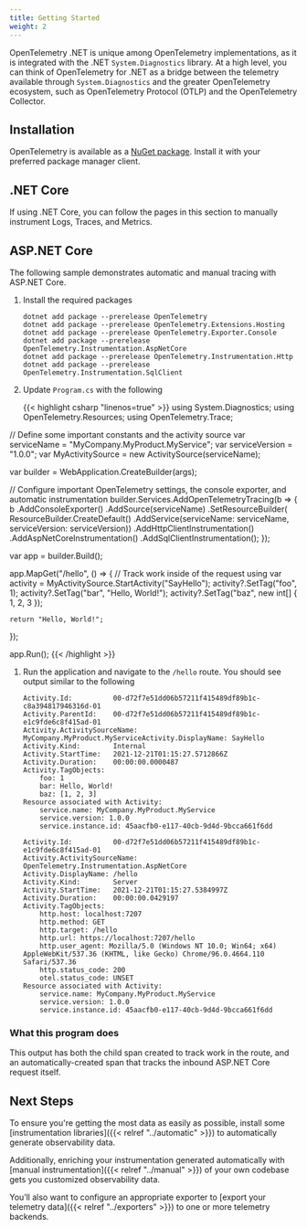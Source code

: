 ```yaml
---
title: Getting Started
weight: 2
---
```


OpenTelemetry .NET is unique among OpenTelemetry implementations, as it is integrated with the .NET `System.Diagnostics` library. At a high level, you can think of OpenTelemetry for .NET as a bridge between the telemetry available through `System.Diagnostics` and the greater OpenTelemetry ecosystem, such as OpenTelemetry Protocol (OTLP) and the OpenTelemetry Collector. 

## Installation

OpenTelemetry is available as a [NuGet package][1]. Install it with your preferred package manager client.

## .NET Core

If using .NET Core, you can follow the pages in this section to manually instrument Logs, Traces, and Metrics.

## ASP.NET Core

The following sample demonstrates automatic and manual tracing with ASP.NET Core.

1. Install the required packages

    ```console
    dotnet add package --prerelease OpenTelemetry
    dotnet add package --prerelease OpenTelemetry.Extensions.Hosting
    dotnet add package --prerelease OpenTelemetry.Exporter.Console
    dotnet add package --prerelease OpenTelemetry.Instrumentation.AspNetCore
    dotnet add package --prerelease OpenTelemetry.Instrumentation.Http
    dotnet add package --prerelease OpenTelemetry.Instrumentation.SqlClient
    ```

1. Update `Program.cs` with the following

    {{< highlight csharp "linenos=true" >}}
using System.Diagnostics;
using OpenTelemetry.Resources;
using OpenTelemetry.Trace;

// Define some important constants and the activity source
var serviceName = "MyCompany.MyProduct.MyService";
var serviceVersion = "1.0.0";
var MyActivitySource = new ActivitySource(serviceName);

var builder = WebApplication.CreateBuilder(args);

// Configure important OpenTelemetry settings, the console exporter, and automatic instrumentation
builder.Services.AddOpenTelemetryTracing(b =>
{
    b
    .AddConsoleExporter()
    .AddSource(serviceName)
    .SetResourceBuilder(
        ResourceBuilder.CreateDefault()
            .AddService(serviceName: serviceName, serviceVersion: serviceVersion))
    .AddHttpClientInstrumentation()
    .AddAspNetCoreInstrumentation()
    .AddSqlClientInstrumentation();
});

var app = builder.Build();

app.MapGet("/hello", () =>
{
    // Track work inside of the request
    using var activity = MyActivitySource.StartActivity("SayHello");
    activity?.SetTag("foo", 1);
    activity?.SetTag("bar", "Hello, World!");
    activity?.SetTag("baz", new int[] { 1, 2, 3 });

    return "Hello, World!";
});

app.Run();
{{< /highlight >}}

1. Run the application and navigate to the `/hello` route. You should see output similar to the following

    ```text
    Activity.Id:          00-d72f7e51dd06b57211f415489df89b1c-c8a394817946316d-01
    Activity.ParentId:    00-d72f7e51dd06b57211f415489df89b1c-e1c9fde6c8f415ad-01
    Activity.ActivitySourceName: MyCompany.MyProduct.MyServiceActivity.DisplayName: SayHello
    Activity.Kind:        Internal
    Activity.StartTime:   2021-12-21T01:15:27.5712866Z
    Activity.Duration:    00:00:00.0000487
    Activity.TagObjects:
        foo: 1
        bar: Hello, World!
        baz: [1, 2, 3]
    Resource associated with Activity:
        service.name: MyCompany.MyProduct.MyService
        service.version: 1.0.0
        service.instance.id: 45aacfb0-e117-40cb-9d4d-9bcca661f6dd

    Activity.Id:          00-d72f7e51dd06b57211f415489df89b1c-e1c9fde6c8f415ad-01
    Activity.ActivitySourceName: OpenTelemetry.Instrumentation.AspNetCore
    Activity.DisplayName: /hello
    Activity.Kind:        Server
    Activity.StartTime:   2021-12-21T01:15:27.5384997Z
    Activity.Duration:    00:00:00.0429197
    Activity.TagObjects:
        http.host: localhost:7207
        http.method: GET
        http.target: /hello
        http.url: https://localhost:7207/hello
        http.user_agent: Mozilla/5.0 (Windows NT 10.0; Win64; x64) AppleWebKit/537.36 (KHTML, like Gecko) Chrome/96.0.4664.110 Safari/537.36
        http.status_code: 200
        otel.status_code: UNSET
    Resource associated with Activity:
        service.name: MyCompany.MyProduct.MyService
        service.version: 1.0.0
        service.instance.id: 45aacfb0-e117-40cb-9d4d-9bcca661f6dd
    ```

### What this program does

This output has both the child span created to track work in the route, and an automatically-created span that tracks the inbound ASP.NET Core request itself.
<!-- TODO improve this explanation -->

## Next Steps

To ensure you're getting the most data as easily as possible, install some [instrumentation libraries]({{< relref "../automatic" >}}) to automatically
generate observability data.

Additionally, enriching your instrumentation generated automatically with [manual instrumentation]({{< relref "../manual" >}}) of your own codebase
gets you customized observability data.

You’ll also want to configure an appropriate exporter to [export your telemetry data]({{< relref "../exporters" >}}) to one or more telemetry backends.

[1]: <https://www.nuget.org/packages/OpenTelemetry>
